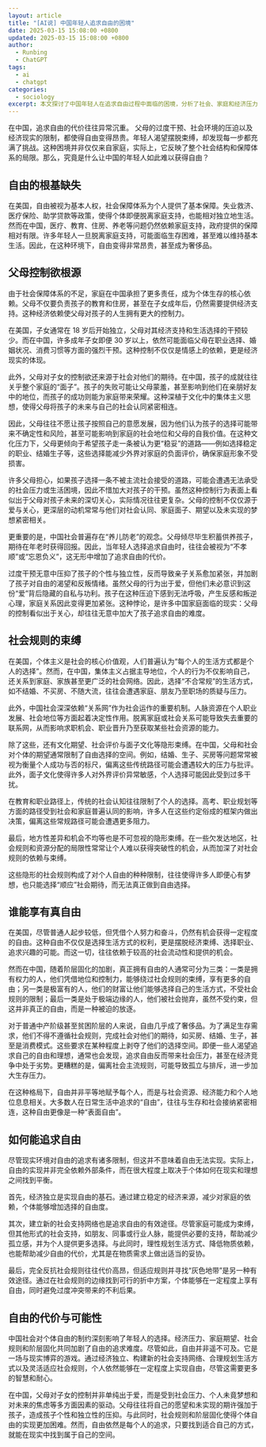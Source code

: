 ```yaml
---
layout: article
title: "[AI说] 中国年轻人追求自由的困境"
date: 2025-03-15 15:08:00 +0800
updated: 2025-03-15 15:08:00 +0800
author:
  - Runbing
  - ChatGPT
tags:
  - ai
  - chatgpt
categories:
  - sociology
excerpt: 本文探讨了中国年轻人在追求自由过程中面临的困境，分析了社会、家庭和经济压力如何限制个人独立性。文章深入剖析了家庭控制、社会保障体系的缺失以及社会期望等因素对年轻人自由追求的影响。
---
```


在中国，追求自由的代价往往异常沉重。 父母的过度干预、社会环境的压迫以及经济现实的限制，都使得自由变得昂贵。年轻人渴望摆脱束缚，却发现每一步都充满了挑战。这种困境并非仅仅来自家庭，实际上，它反映了整个社会结构和保障体系的局限。那么，究竟是什么让中国的年轻人如此难以获得自由？

## 自由的根基缺失

在美国，自由被视为基本人权，社会保障体系为个人提供了基本保障。失业救济、医疗保险、助学贷款等政策，使得个体即便脱离家庭支持，也能相对独立地生活。然而在中国，医疗、教育、住房、养老等问题仍然依赖家庭支持，政府提供的保障相对有限。许多年轻人一旦脱离家庭支持，可能面临生存困难，甚至难以维持基本生活。因此，在这种环境下，自由变得非常昂贵，甚至成为奢侈品。

## 父母控制欲根源

由于社会保障体系的不足，家庭在中国承担了更多责任，成为个体生存的核心依赖。父母不仅要负责孩子的教育和住房，甚至在子女成年后，仍然需要提供经济支持。这种经济依赖使父母对孩子的人生拥有更大的控制力。

在美国，子女通常在 18 岁后开始独立，父母对其经济支持和生活选择的干预较少。而在中国，许多成年子女即便 30 岁以上，依然可能面临父母在职业选择、婚姻状况、消费习惯等方面的强烈干预。这种控制不仅仅是情感上的依赖，更是经济现实的体现。

此外，父母对子女的控制欲还来源于社会对他们的期待。在中国，孩子的成就往往关乎整个家庭的“面子”。孩子的失败可能让父母蒙羞，甚至影响到他们在亲朋好友中的地位，而孩子的成功则能为家庭带来荣耀。这种深植于文化中的集体主义思想，使得父母将孩子的未来与自己的社会认同紧密相连。

因此，父母往往不愿让孩子按照自己的意愿发展，因为他们认为孩子的选择可能带来不确定性和风险，甚至可能影响到家庭的社会地位和父母的自我价值。在这种文化压力下，父母更倾向于希望孩子走一条被认为更“稳妥”的道路——例如选择稳定的职业、结婚生子等，这些选择能减少外界对家庭的负面评价，确保家庭形象不受损害。

许多父母担心，如果孩子选择一条不被主流社会接受的道路，可能会遭遇无法承受的社会压力或生活困境，因此不惜加大对孩子的干预。虽然这种控制行为表面上看似出于父母对孩子未来的深切关心，实际情况往往更复杂。父母的控制不仅仅源于爱与关心，更深层的动机常常与他们对社会认同、家庭面子、期望以及未实现的梦想紧密相关。

更重要的是，中国社会普遍存在“养儿防老”的观念。父母倾尽毕生积蓄供养孩子，期待在年老时获得回报。因此，当年轻人选择追求自由时，往往会被视为“不孝顺”或“忘恩负义”，这无形中增加了追求自由的代价。

过度干预无意中压抑了孩子的个性与独立性，反而导致亲子关系愈加紧张，并加剧了孩子对自由的渴望和反叛情绪。虽然父母的行为出于爱，但他们未必意识到这份“爱”背后隐藏的自私与功利。孩子在这种压迫下感到无法呼吸，产生反感和叛逆心理，家庭关系因此变得更加紧张。这种悖论，是许多中国家庭面临的现实：父母的控制看似出于关心，却往往无意中加大了孩子追求自由的难度。

## 社会规则的束缚

在美国，个体主义是社会的核心价值观，人们普遍认为“每个人的生活方式都是个人的选择”。然而，在中国，集体主义占据主导地位，个人的行为不仅影响自己，还关系到家庭、家族甚至更广泛的社会网络。因此，选择“不合常规”的生活方式，如不结婚、不买房、不随大流，往往会遭遇家庭、朋友乃至职场的质疑与压力。

此外，中国社会深深依赖“关系网”作为社会运作的重要机制。人脉资源在个人职业发展、社会地位等方面起着决定性作用。脱离家庭或社会关系可能导致失去重要的联系网，从而影响求职机会、职业晋升乃至获取某些社会资源的能力。

除了这些，还有文化期望、社会评价与面子文化等隐形束缚。在中国，父母和社会对个体的期望通常限制了自由选择的空间。例如，结婚、生子、买房等问题常常被视为衡量个人成功与否的标尺，偏离这些传统路径可能会遭遇较大的压力与批评。此外，面子文化使得许多人对外界评价异常敏感，个人选择可能因此受到过多干扰。

在教育和职业路径上，传统的社会认知往往限制了个人的选择。高考、职业规划等方面的路径受到社会和家庭普遍认同的影响，许多人在这些约定俗成的框架内做出决策，偏离这些常规路径可能会遭遇更多阻力。

最后，地方性差异和机会不均等也是不可忽视的隐形束缚。在一些欠发达地区，社会规则和资源分配的局限性常常让个人难以获得突破性的机会，从而加深了对社会规则的依赖与束缚。

这些隐形的社会规则构成了对个人自由的种种限制，往往使得许多人即便心有梦想，也只能选择“顺应”社会期待，而无法真正做到自由选择。

## 谁能享有真自由

在美国，尽管普通人起步较低，但凭借个人努力和奋斗，仍然有机会获得一定程度的自由。这种自由不仅仅是选择生活方式的权利，更是摆脱经济束缚、选择职业、追求兴趣的可能。而这一切，往往依赖于较高的社会流动性和提供的机会。

然而在中国，随着阶层固化的加剧，真正拥有自由的人通常可分为三类：一类是拥有权力的人，他们凭借地位和控制力，能够绕过社会规则的束缚，享有更多的自由；另一类是极富有的人，他们的财富让他们能够选择自己的生活方式，不受社会规则的限制；最后一类是处于极端边缘的人，他们被社会抛弃，虽然不受约束，但这并非真正的自由，而是一种被迫的放逐。

对于普通中产阶级甚至贫困阶层的人来说，自由几乎成了奢侈品。为了满足生存需求，他们不得不遵循社会规则，完成社会对他们的期待，如买房、结婚、生子，甚至是消费模式。这些要求在某种程度上剥夺了他们的选择空间。即便一些人渴望追求自己的自由和理想，通常也会发现，追求自由反而带来社会压力，甚至在经济竞争中处于劣势。更糟糕的是，偏离社会主流规则，可能导致孤立与排斥，进一步加大生存压力。

在这种格局下，自由并非平等地赋予每个人，而是与社会资源、经济能力和个人地位息息相关。大多数人在日常生活中追求的“自由”，往往与生存和社会接纳紧密相连，这种自由更像是一种“表面自由”。

## 如何能追求自由

尽管现实环境对自由的追求有诸多限制，但这并不意味着自由无法实现。实际上，自由的实现并非完全依赖外部条件，而在很大程度上取决于个体如何在现实和理想之间找到平衡。

首先，经济独立是实现自由的基石。通过建立稳定的经济来源，减少对家庭的依赖，个体能够增加选择的自由度。

其次，建立新的社会支持网络也是追求自由的有效途径。尽管家庭可能成为束缚，但其他形式的社会支持，如朋友、同事或行业人脉，能提供必要的支持，帮助减少孤立感，并为个人提供更多选择。与此同时，理性规划生活方式、降低物质依赖，也能帮助减少自由的代价，尤其是在物质需求上做出适当的妥协。

最后，完全反抗社会规则往往代价高昂，但适应规则并寻找“灰色地带”是另一种有效途径。通过在社会规则的边缘找到可行的折中方案，个体能够在一定程度上享有自由，同时避免过度冲突带来的不利后果。

## 自由的代价与可能性

中国社会对个体自由的制约深刻影响了年轻人的选择。经济压力、家庭期望、社会规则和阶层固化共同加剧了自由的追求难度。尽管如此，自由并非遥不可及。它是一场与现实博弈的游戏。通过经济独立、构建新的社会支持网络、合理规划生活方式以及灵活适应社会规则，个人依然能够在一定程度上实现自由，尽管这需要更多的智慧和耐心。

在中国，父母对子女的控制并非单纯出于爱，而是受到社会压力、个人未竟梦想和对未来的焦虑等多方面因素的驱动。父母往往将自己的愿望和未实现的期许强加于孩子，造成孩子个性和独立性的压抑。与此同时，社会规则和阶层固化使得个体自由的实现更加困难。然而，自由依然是每个人的追求，只要找到适合自己的方式，就能在现实中找到属于自己的空间。
